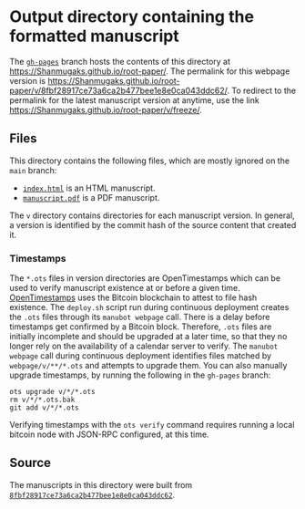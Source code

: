 # Output directory containing the formatted manuscript

The [`gh-pages`](https://github.com/Shanmugaks/root-paper/tree/gh-pages) branch hosts the contents of this directory at <https://Shanmugaks.github.io/root-paper/>.
The permalink for this webpage version is <https://Shanmugaks.github.io/root-paper/v/8fbf28917ce73a6ca2b477bee1e8e0ca043ddc62/>.
To redirect to the permalink for the latest manuscript version at anytime, use the link <https://Shanmugaks.github.io/root-paper/v/freeze/>.

## Files

This directory contains the following files, which are mostly ignored on the `main` branch:

+ [`index.html`](index.html) is an HTML manuscript.
+ [`manuscript.pdf`](manuscript.pdf) is a PDF manuscript.

The `v` directory contains directories for each manuscript version.
In general, a version is identified by the commit hash of the source content that created it.

### Timestamps

The `*.ots` files in version directories are OpenTimestamps which can be used to verify manuscript existence at or before a given time.
[OpenTimestamps](https://opentimestamps.org/) uses the Bitcoin blockchain to attest to file hash existence.
The `deploy.sh` script run during continuous deployment creates the `.ots` files through its `manubot webpage` call.
There is a delay before timestamps get confirmed by a Bitcoin block.
Therefore, `.ots` files are initially incomplete and should be upgraded at a later time, so that they no longer rely on the availability of a calendar server to verify.
The `manubot webpage` call during continuous deployment identifies files matched by `webpage/v/**/*.ots` and attempts to upgrade them.
You can also manually upgrade timestamps, by running the following in the `gh-pages` branch:

```shell
ots upgrade v/*/*.ots
rm v/*/*.ots.bak
git add v/*/*.ots
```

Verifying timestamps with the `ots verify` command requires running a local bitcoin node with JSON-RPC configured, at this time.

## Source

The manuscripts in this directory were built from
[`8fbf28917ce73a6ca2b477bee1e8e0ca043ddc62`](https://github.com/Shanmugaks/root-paper/commit/8fbf28917ce73a6ca2b477bee1e8e0ca043ddc62).
